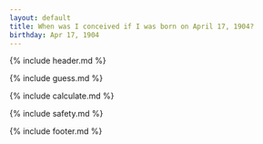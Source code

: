 ```yaml
---
layout: default
title: When was I conceived if I was born on April 17, 1904?
birthday: Apr 17, 1904
---
```


{% include header.md %}

{% include guess.md %}

{% include calculate.md %}

{% include safety.md %}

{% include footer.md %}



